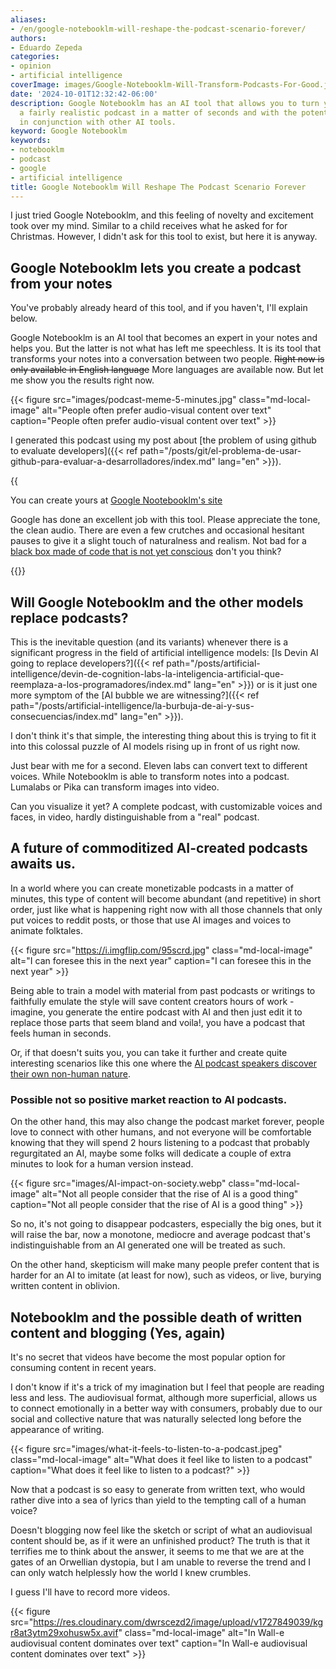 ```yaml
---
aliases:
- /en/google-notebooklm-will-reshape-the-podcast-scenario-forever/
authors:
- Eduardo Zepeda
categories:
- opinion
- artificial intelligence
coverImage: images/Google-Notebooklm-Will-Transform-Podcasts-For-Good.jpg
date: '2024-10-01T12:32:42-06:00'
description: Google Notebooklm has an AI tool that allows you to turn your notes into
  a fairly realistic podcast in a matter of seconds and with the potential to be used
  in conjunction with other AI tools.
keyword: Google Notebooklm
keywords:
- notebooklm
- podcast
- google
- artificial intelligence
title: Google Notebooklm Will Reshape The Podcast Scenario Forever
---
```


I just tried Google Notebooklm, and this feeling of novelty and excitement took over my mind. Similar to a child receives what he asked for for Christmas. However, I didn't ask for this tool to exist, but here it is anyway.

## Google Notebooklm lets you create a podcast from your notes

You've probably already heard of this tool, and if you haven't, I'll explain below. 

Google Notebooklm is an AI tool that becomes an expert in your notes and helps you. But the latter is not what has left me speechless. It is its tool that transforms your notes into a conversation between two people. ~~Right now is only available in English language~~ More languages are available now. But let me show you the results right now.

{{< figure src="images/podcast-meme-5-minutes.jpg" class="md-local-image" alt="People often prefer audio-visual content over text" caption="People often prefer audio-visual content over text" >}}

I generated this podcast using my post about [the problem of using github to evaluate developers]({{< ref path="/posts/git/el-problema-de-usar-github-para-evaluar-a-desarrolladores/index.md" lang="en" >}}).

{{<audio src="https://res.cloudinary.com/dwrscezd2/video/upload/v1727844656/Podcast-Github-google-notebooklm_dsnzn8.mp3" caption="This podcast was automatically generated using Notebooklm">}}

You can create yours at [Google Nootebooklm's site](https://notebooklm.google/#?)

Google has done an excellent job with this tool. Please appreciate the tone, the clean audio. There are even a few crutches and occasional hesitant pauses to give it a slight touch of naturalness and realism. Not bad for a [black box made of code that is not yet conscious](/en/artificial-intelligence/chat-gpt-searles-chinese-room-and-consciousness/) don't you think?

{{<ad>}}

## Will Google Notebooklm and the other models replace podcasts?

This is the inevitable question (and its variants) whenever there is a significant progress in the field of artificial intelligence models: [Is Devin AI going to replace developers?]({{< ref path="/posts/artificial-intelligence/devin-de-cognition-labs-la-inteligencia-artificial-que-reemplaza-a-los-programadores/index.md" lang="en" >}}) or is it just one more symptom of the [AI bubble we are witnessing?]({{< ref path="/posts/artificial-intelligence/la-burbuja-de-ai-y-sus-consecuencias/index.md" lang="en" >}}).

I don't think it's that simple, the interesting thing about this is trying to fit it into this colossal puzzle of AI models rising up in front of us right now.

Just bear with me for a second. Eleven labs can convert text to different voices. While Notebooklm is able to transform notes into a podcast. Lumalabs or Pika can transform images into video. 

Can you visualize it yet? A complete podcast, with customizable voices and faces, in video, hardly distinguishable from a "real" podcast.

## A future of commoditized AI-created podcasts awaits us.

In a world where you can create monetizable podcasts in a matter of minutes, this type of content will become abundant (and repetitive) in short order, just like what is happening right now with all those channels that only put voices to reddit posts, or those that use AI images and voices to animate folktales.

{{< figure src="https://i.imgflip.com/95scrd.jpg" class="md-local-image" alt="I can foresee this in the next year" caption="I can foresee this in the next year" >}}

Being able to train a model with material from past podcasts or writings to faithfully emulate the style will save content creators hours of work - imagine, you generate the entire podcast with AI and then just edit it to replace those parts that seem bland and voila!, you have a podcast that feels human in seconds. 

Or, if that doesn't suits you, you can take it further and create quite interesting scenarios like this one where the [AI podcast speakers discover their own non-human nature](https://www.reddit.com/r/artificial/comments/1frk1gi/notebooklm_podcast_hosts_discover_theyre_ai_not/#?).

### Possible not so positive market reaction to AI podcasts. 

On the other hand, this may also change the podcast market forever, people love to connect with other humans, and not everyone will be comfortable knowing that they will spend 2 hours listening to a podcast that probably regurgitated an AI, maybe some folks will dedicate a couple of extra minutes to look for a human version instead.

{{< figure src="images/AI-impact-on-society.webp" class="md-local-image" alt="Not all people consider that the rise of AI is a good thing" caption="Not all people consider that the rise of AI is a good thing" >}}

So no, it's not going to disappear podcasters, especially the big ones, but it will raise the bar, now a monotone, mediocre and average podcast that's indistinguishable from an AI generated one will be treated as such.

On the other hand, skepticism will make many people prefer content that is harder for an AI to imitate (at least for now), such as videos, or live, burying written content in oblivion.

## Notebooklm and the possible death of written content and blogging (Yes, again)

It's no secret that videos have become the most popular option for consuming content in recent years. 

I don't know if it's a trick of my imagination but I feel that people are reading less and less. The audiovisual format, although more superficial, allows us to connect emotionally in a better way with consumers, probably due to our social and collective nature that was naturally selected long before the appearance of writing.

{{< figure src="images/what-it-feels-to-listen-to-a-podcast.jpeg" class="md-local-image" alt="What does it feel like to listen to a podcast" caption="What does it feel like to listen to a podcast?" >}}

Now that a podcast is so easy to generate from written text, who would rather dive into a sea of lyrics than yield to the tempting call of a human voice? 

Doesn't blogging now feel like the sketch or script of what an audiovisual content should be, as if it were an unfinished product? The truth is that it terrifies me to think about the answer, it seems to me that we are at the gates of an Orwellian dystopia, but I am unable to reverse the trend and I can only watch helplessly how the world I knew crumbles.

I guess I'll have to record more videos.

{{< figure src="https://res.cloudinary.com/dwrscezd2/image/upload/v1727849039/kgr8at3ytm29xohusw5x.avif" class="md-local-image" alt="In Wall-e audiovisual content dominates over text" caption="In Wall-e audiovisual content dominates over text" >}}